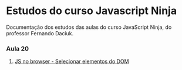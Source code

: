 # Estudos do curso Javascript Ninja
Documentação dos estudos das aulas do curso JavaScript Ninja, do professor Fernando Daciuk.

### Aula 20
1. [JS no browser - Selecionar elementos do DOM](../aula-20/js-no-browser-01.md)
